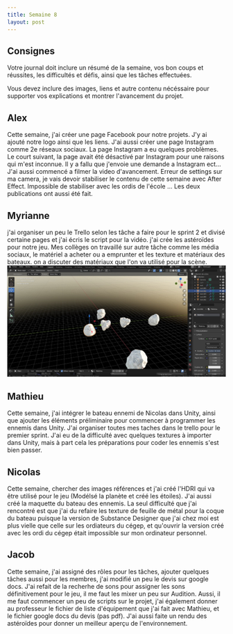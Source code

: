 ```yaml
---
title: Semaine 8
layout: post
---
```


## Consignes

Votre journal doit inclure un résumé de la semaine, vos bon coups et réussites, les difficultés et défis, ainsi que les tâches effectuées.

Vous devez inclure des images, liens et autre contenu nécéssaire pour supporter vos explications et montrer l'avancement du projet.

## Alex
Cette semaine, j'ai créer une page Facebook pour notre projets. J'y ai ajouté notre logo ainsi que les liens. J'ai aussi créer une page Instagram comme 2e réseaux sociaux. La page Instagram a eu quelques problèmes. Le court suivant, la page avait été désactivé par Instagram pour une raisons qui m'est inconnue. Il y a fallu que j'envoie une demande a Instagram ect... J'ai aussi commencé a filmer la video d'avancement. Erreur de settings sur ma camera, je vais devoir stabiliser le contenu de cette semaine avec After Effect. Impossible de stabiliser avec les ordis de l'école ... Les deux publications ont aussi été fait.

## Myrianne
j'ai organiser un peu le Trello selon les tâche a faire pour le sprint 2 et divisé certaine pages et j'ai écris le script pour la vidéo.
j'ai crée les astéroïdes pour notre jeu. Mes collèges on travaillé sur autre tâche comme les média sociaux, le matériel a acheter ou a emprunter et les texture et matériaux des bateaux. on a discuter des matériaux que l'on va utilisé pour la scène.
![image des astéroïdes en 3D](../medias/asteroide.jpg)

## Mathieu
Cette semaine, j'ai intégrer le bateau ennemi de Nicolas dans Unity, ainsi que ajouter les éléments préliminaire pour commencer à programmer les ennemis dans Unity. J'ai organiser toutes mes taches dans le trello pour le premier sprint. J'ai eu de la difficulté avec quelques textures à importer dans Unity, mais à part cela les préparations pour coder les ennemis s'est bien passer.

## Nicolas
Cette semaine, chercher des images références et j'ai créé l'HDRI qui va être utilisé pour le jeu (Modélsé la planète et créé les étoiles). J'ai aussi créé la maquette du bateau des ennemis. La seul difficulté que j'ai rencontré est que j'ai du refaire les texture de feuille de métal pour la coque du bateau puisque la version de Substance Designer que j'ai chez moi est plus vielle que celle sur les ordiateurs du cégep, et qu'ouvrir la version créé avec les ordi du cégep était impossible sur mon ordinateur personnel. 

## Jacob 
Cette semaine, j'ai assigné des rôles pour les tâches, ajouter quelques tâches aussi pour les membres, j'ai modifié un peu le devis sur google docs. J'ai refait de la recherhe de sons pour assigner les sons définitivement pour le jeu, il me faut les mixer un peu sur Audition. Aussi, il me faut commencer un peu de scripts sur le projet, j'ai également donner au professeur le fichier de liste d'équipement que j'ai fait avec Mathieu, et le fichier google docs du devis (pas pdf). J'ai aussi faite un rendu des astéroïdes pour donner un meilleur aperçu de l'environnement.
